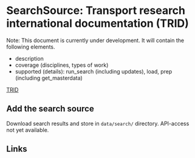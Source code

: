 # SearchSource: Transport research international documentation (TRID)

Note: This document is currently under development. It will contain the following elements.

- description
- coverage (disciplines, types of work)
- supported (details): run_search (including updates), load,  prep (including get_masterdata)

[TRID](https://trid.trb.org/)

## Add the search source

Download search results and store in `data/search/` directory. API-access not yet available.

## Links
